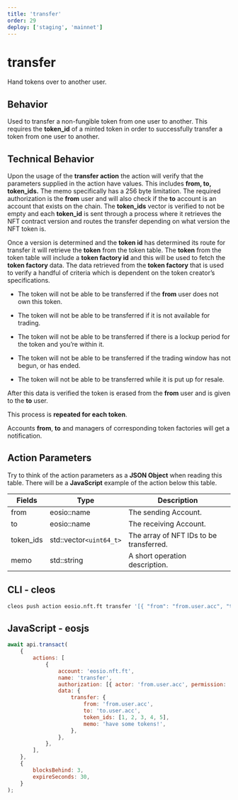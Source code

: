 ```yaml
---
title: 'transfer'
order: 29
deploy: ['staging', 'mainnet']
---
```


# transfer

Hand tokens over to another user.

## Behavior

Used to transfer a non-fungible token from one user to another. This requires the **token_id** of a minted token in order to successfully transfer a token from one user to another.

## Technical Behavior

Upon the usage of the **transfer action** the action will verify that the parameters supplied in the action have values. This includes **from, to, token_ids.** The memo specifically has a 256 byte limitation. The required authorization is the **from** user and will also check if the **to** account is an account that exists on the chain. The **token_ids** vector is verified to not be empty and each **token_id** is sent through a process where it retrieves the NFT contract version and routes the transfer depending on what version the NFT token is.

Once a version is determined and the **token id** has determined its route for transfer it will retrieve the **token** from the token table. The **token** from the token table will include a **token factory id** and this will be used to fetch the **token factory** data. The data retrieved from the **token factory** that is used to verify a handful of criteria which is dependent on the token creator’s specifications.

-   The token will not be able to be transferred if the **from** user does not own this token.

-   The token will not be able to be transferred if it is not available for trading.

-   The token will not be able to be transferred if there is a lockup period for the token and you’re within it.

-   The token will not be able to be transferred if the trading window has not begun, or has ended.

-   The token will not be able to be transferred while it is put up for resale.

After this data is verified the token is erased from the **from** user and is given to the **to** user.

This process is **repeated for each token**.

Accounts **from**, **to** and managers of corresponding token factories will get a notification.

## Action Parameters

Try to think of the action parameters as a **JSON Object** when reading this table. There will be a **JavaScript** example of the action below this table.

| Fields    | Type                    | Description                             |
| --------- | ----------------------- | --------------------------------------- |
| from      | eosio::name             | The sending Account.                    |
| to        | eosio::name             | The receiving Account.                  |
| token_ids | std::vector`<uint64_t>` | The array of NFT IDs to be transferred. |
| memo      | std::string             | A short operation description.          |

## CLI - cleos

```bash
cleos push action eosio.nft.ft transfer '[{ "from": "from.user.acc", "to": "to.user.acc", "token_ids": [1,2,3,4,5], "memo": "have some tokens!" }]' -p from.user.acc@active
```

## JavaScript - eosjs

```js
await api.transact(
    {
        actions: [
            {
                account: 'eosio.nft.ft',
                name: 'transfer',
                authorization: [{ actor: 'from.user.acc', permission: 'active' }],
                data: {
                    transfer: {
                        from: 'from.user.acc',
                        to: 'to.user.acc',
                        token_ids: [1, 2, 3, 4, 5],
                        memo: 'have some tokens!',
                    },
                },
            },
        ],
    },
    {
        blocksBehind: 3,
        expireSeconds: 30,
    }
);
```
